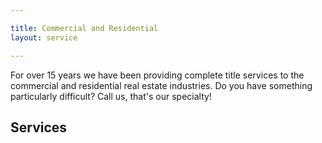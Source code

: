 ```yaml
---

title: Commercial and Residential
layout: service

---
```


For over 15 years we have been providing complete title services to the commercial and residential real estate industries.  Do you have something particularly difficult?  Call us, that's our specialty!

## Services